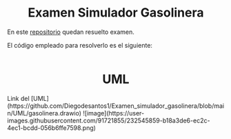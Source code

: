<h1 align = "center">Examen Simulador Gasolinera</h1>

En este [repositorio](https://github.com/Diegodesantos1/Examen_simulador_gasolinera) quedan resuelto examen.

El código empleado para resolverlo es el siguiente:
```python

```
<h1 align = "center">UML</h1>
Link del [UML](https://github.com/Diegodesantos1/Examen_simulador_gasolinera/blob/main/UML/gasolinera.drawio)
![image](https://user-images.githubusercontent.com/91721855/232545859-b18a3de6-ec2c-4ec1-bcdd-056b6ffe7598.png)
